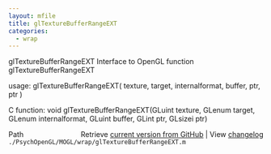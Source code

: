 ```yaml
---
layout: mfile
title: glTextureBufferRangeEXT
categories:
  - wrap
---
```


glTextureBufferRangeEXT  Interface to OpenGL function glTextureBufferRangeEXT

usage:  glTextureBufferRangeEXT\( texture, target, internalformat, buffer, ptr, ptr \)

C function:  void glTextureBufferRangeEXT\(GLuint texture, GLenum target, GLenum internalformat, GLuint buffer, GLint ptr, GLsizei ptr\)


<div class="code_header" style="text-align:right;">
  <span style="float:left;">Path&nbsp;&nbsp;</span> <span class="counter">Retrieve <a href=
  "https://raw.github.com/Psychtoolbox-3/Psychtoolbox-3/beta/./PsychOpenGL/MOGL/wrap/glTextureBufferRangeEXT.m">current version from GitHub</a> | View <a href=
  "https://github.com/Psychtoolbox-3/Psychtoolbox-3/commits/beta/./PsychOpenGL/MOGL/wrap/glTextureBufferRangeEXT.m">changelog</a></span>
</div>
<div class="code">
  <code>./PsychOpenGL/MOGL/wrap/glTextureBufferRangeEXT.m</code>
</div>
